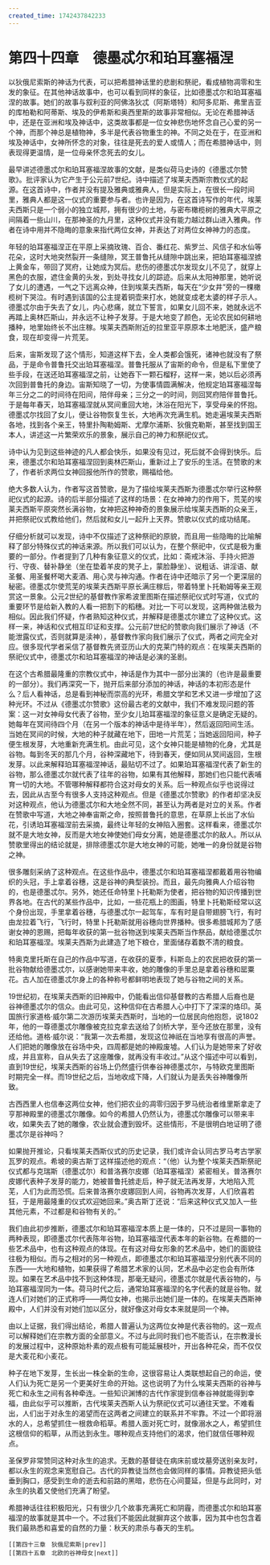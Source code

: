 ```yaml
---
created_time: 1742437842233
---
```

   

# 第四十四章　德墨忒尔和珀耳塞福涅

以狄俄尼索斯的神话为代表，可以把希腊神话里的悲剧和祭祀，看成植物凋零和生发的象征。在其他神话故事中，也可以看到同样的象征，比如德墨忒尔和珀耳塞福涅的故事。她们的故事与叙利亚的阿佛洛狄忒（阿斯塔特）和阿多尼斯、弗里吉亚的库柏勒和阿蒂斯、埃及的伊希斯和奥西里斯的故事非常相似。无论在希腊神话中，还是在亚洲和埃及神话中，这类故事都是一位女神悲伤地怀念自己心爱的另一个神，而那个神总是植物神，多半是代表谷物重生的神。不同之处在于，在亚洲和埃及神话中，女神所怀念的对象，往往是死去的爱人或情人；而在希腊神话中，则表现得更温情，是一位母亲怀念死去的女儿。

最早讲述德墨忒尔和珀耳塞福涅故事的文献，是类似荷马史诗的《德墨忒尔赞歌》。批评家认为它产生于公元前7世纪。诗中描述了埃莱夫西斯宗教仪式的起源。在这首诗中，作者并没有提及雅典或雅典人，但是实际上，在很长一段时间里，雅典人都是这一仪式的重要参与者。也许是因为，在这首诗写作的年代，埃莱夫西斯只是一个弱小的独立城邦，拥有很少的土地，与密布橄榄树的雅典大平原之间隔着一些山川，在那神圣的九月里，这种仪式并没有能力越过群山进入雅典。作者在诗中用并不隐晦的意象来指代两位女神，并表达了对两位女神神力的态度。

年轻的珀耳塞福涅正在平原上采摘玫瑰、百合、番红花、紫罗兰、风信子和水仙等花朵，这时大地突然裂开一条缝隙，冥王普鲁托从缝隙中跳出来，把珀耳塞福涅掳上黄金车，带回了冥府，让她成为冥后。悲伤的德墨忒尔发现女儿不见了，就穿上黑色的衣服，遮住金黄的头发，到处寻找女儿的踪迹。后来从太阳神那里，她听说了女儿的遭遇，一气之下远离众神，住到埃莱夫西斯，每天在“少女井”旁的一棵橄榄树下哭泣。有时遇到该国的公主提着铜壶来打水，她就变成老太婆的样子示人。德墨忒尔由于失去了女儿，内心悲痛，就立下誓言，如果女儿回不来，她就永远不再踏上奥林匹斯山，并永远不让种子发芽。于是大地变了颜色，无论农民如何耕地播种，地里始终长不出庄稼。埃莱夫西斯附近的拉里亚平原原本土地肥沃，盛产粮食，现在却变得一片荒芜。

后来，宙斯发现了这个情形，知道这样下去，全人类都会饿死，诸神也就没有了祭品，于是命令普鲁托交出珀耳塞福涅。普鲁托服从了宙斯的命令，但是私下里使了些手段，在送还珀耳塞福涅之前，让她吞下一颗石榴籽，这样一来，她以后必须再次回到普鲁托的身边。宙斯知晓了一切，为使事情圆满解决，他规定珀耳塞福涅每年三分之二的时间待在阳间，陪伴母亲；三分之一的时间，则回冥府陪伴普鲁托。于是每年春天，珀耳塞福涅就从冥间重回大地，沐浴在阳光下，享受母亲的怀抱。德墨忒尔找回了女儿，便让谷物恢复生长，大地再次充满生机。她走遍埃莱夫西斯各地，找到各个亲王，特里扑陶勒姆斯、尤摩尔浦斯、狄俄克勒斯，甚至找到国王本人，讲述这一片繁荣欢乐的景象，展示自己的神力和祭祀仪式。

诗中认为见到这些神迹的凡人都会快乐，如果没有见过，死后就不会得到快乐。后来，德墨忒尔和珀耳塞福涅回到奥林匹斯山，重新过上了安乐的生活。在赞歌的末了，作者祈求两位女神回报他所作的赞歌，赐福给他。

绝大多数人认为，作者写这首赞歌，是为了描绘埃莱夫西斯为德墨忒尔举行这种祭祀仪式的起源。诗的后半部分描述了这样的场景：在女神神力的作用下，荒芜的埃莱夫西斯平原突然长满谷物，女神把这种神奇的景象展示给埃莱夫西斯的众亲王，并把祭祀仪式教给他们，然后就和女儿一起升上天界。赞歌以仪式的成功结尾。

仔细分析就可以发现，诗中不仅描述了这种祭祀的原貌，而且用一些隐晦的比喻解释了部分特殊仪式的神话来源。所以我们可以认为，在整个祭祀中，仪式是极为重要的一部分。作者提到了几种有象征意义的仪式，比如：斋戒沐浴、手持火把游行、守夜、替补静坐（坐在垫着羊皮的凳子上，蒙脸静坐）、说粗话、讲淫语、献圣餐、用圣餐杯喝大麦酒、用心灵与神沟通。作者在诗中还暗示了另一个更深层的秘密。德墨忒尔使荒芜的埃莱夫西斯平原长满庄稼后，带着特里卜托勒姆等亲王观赏这一景象。公元2世纪的基督教作家希波里图斯在描述祭祀仪式时写道，仪式的重要环节是给新入教的人看一把割下的稻穗。对比一下可以发现，这两种做法极为相似。因此我们怀疑，作者熟知这种仪式，并解释是德墨忒尔建立了这种仪式。这样一来，神话和仪式相互印证和支撑。公元前7世纪的赞歌向我们展示了神话（不能泄露仪式，否则就算是渎神），基督教作家向我们展示了仪式，两者之间完全对应。很多现代学者采信了基督教先贤亚历山大的克莱门特的观点：在埃莱夫西斯的祭祀仪式中，德墨忒尔和珀耳塞福涅的神话是必演的圣剧。

在这个古希腊最隆重的宗教仪式中，神话是作为其中一部分出演的（也许是最重要的一部分）。我们再深究一下，抛开后来部分添加的神话，神话的本初形态是什么？后人看神话，总是看到神秘而崇高的光环，希腊文学和艺术又进一步增加了这种光环。不过从《德墨忒尔赞歌》这份最古老的文献中，我们不难发现问题的答案：这一对女神母女代表了谷物，至少女儿珀耳塞福涅的象征意义是确定无疑的。她每年在冥间待四个月（在另一个版本的神话中是待半年），然后返回阳间生活。当她在冥间的时候，大地的种子就藏在地下，田地一片荒芜；当她返回阳间，种子便生根发芽，大地重新充满生机。由此可见，这个女神只能是植物的化身，尤其是谷物。每到冬天的那几个月，谷种深藏地下，待到春天，便如同从冥间返回，生根发芽。以此来解释珀耳塞福涅神话，最贴切不过了。如果珀耳塞福涅代表了新生的谷物，那么德墨忒尔就代表了往年的谷物，如果有其他解释，那她们也只能代表哺育一切的大地。不管哪种解释都符合这对母女的关系。后一种观点似乎也说得过去，因此从古至今有很多人支持这种观点。但是《德墨忒尔赞歌》的作者却坚决反对这种观点，他认为德墨忒尔和大地全然不同，甚至认为两者是对立的关系。作者在赞歌中写道，大地之神奉宙斯之命，按照普鲁托的意思，在草原上长出了水仙花，引诱珀耳塞福涅前去采摘，最终让年轻的女神陷入圈套。这样看来，德墨忒尔就不是大地女神，反而是大地女神使她们母女分离，她是德墨忒尔的敌人。所以从赞歌里得出的结论就是，排除德墨忒尔是大地女神的可能，她唯一的身份就是谷物之神。

很多雕刻采纳了这种观点。在这些作品中，德墨忒尔和珀耳塞福涅都戴着用谷物编织的头冠，手上拿着谷穗，这是谷神的典型装扮。而且，最先向雅典人介绍谷物的，也是德墨忒尔。另外，她还任命特里卜托勒斯为使者，把谷物的知识传播到世界各地。在古代的某些作品中，比如，一些花瓶上的图画，特里卜托勒斯经常以这个身份出现，手里拿着谷穗，与德墨忒尔一起驾车，车有时是自带翅膀飞行，有时由龙拉着飞行，飞行时，特里卜托勒斯就用谷穗向世界播种。很多希腊城邦为了感谢女神的恩赐，把每年收获的第一批谷物送到埃莱夫西斯当作祭品，献给德墨忒尔和珀耳塞福涅。埃莱夫西斯为此建造了地下粮仓，里面储存着数不清的粮食。

特奥克里托斯在自己的作品中写道，在收获的夏季，科斯岛上的农民把收获的第一批谷物献给德墨忒尔，以感谢她带来丰收，她的雕像的手里总是拿着谷穗和罂粟花。古人加在德墨忒尔身上的各种称号都鲜明地表现了她与谷物之间的关系。

19世纪初，在埃莱夫西斯的旧神殿中，仍能看出信仰基督教的古希腊人后裔也是谷神德墨忒尔的信众。由此可见，这种信仰在古希腊人心中打下了深深的烙印。英国旅行家道格·威尔第二次游历埃莱夫西斯时，当地的一位居民向他抱怨，说1802年，他的一尊德墨忒尔雕像被克拉克拿去送给了剑桥大学，至今还放在那里，没有还给他。道格·威尔说：“我第一次去希腊，发现这位神祇在当地享有很高的声誉。人们把她的雕像放在谷场中央，四周都是她的神殿废墟。人们认为是她带来了好收成，并且宣称，自从失去了这座雕像，就再没有丰收过。”从这个描述中可以看到，直到19世纪，埃莱夫西斯的谷场上仍然盛行供奉谷神德墨忒尔，与特欧克里图斯时期完全一样。而19世纪之后，当地收成下降，人们就认为是丢失谷神雕像所致。

古西西里人也信奉这两位女神，他们把农业的凋零归因于罗马统治者维里斯拿走了亨那神殿里的德墨忒尔雕像。如今的希腊人仍然认为，德墨忒尔雕像可以带来丰收，如果失去了她的雕像，农业就会遭到毁坏。这些情形，不是很明白地证明了德墨忒尔是谷神吗？

如果抛开推论，只看埃莱夫西斯仪式的历史记录，我们或许会认同古罗马考古学家瓦罗的观点。希坡的奥古斯丁这样描述他的观点：“（他）认为整个埃莱夫西斯祭祀仪式都与克瑞斯（德墨忒尔）和普洛赛尔皮娜（珀耳塞福涅）紧密相关。普洛赛尔皮娜代表种子发芽的能力，她被普鲁托掳走后，种子就无法再发芽，大地陷入荒芜，人们为此而恐慌。后来普洛赛尔皮娜回到人间，谷物再次发芽，人们欣喜若狂，于是用最隆重的仪式欢迎她回来。”奥古斯丁还说：“后来这种仪式又加入一些其他元素，不过都是和谷物有关的。”

我们由此初步推断，德墨忒尔和珀耳塞福涅本质上是一体的，只不过是同一事物的两种表现，即德墨忒尔代表陈年谷物，珀耳塞福涅代表本年的新谷物。在希腊的一些艺术品中，也有这种观点的体现。在有这对母女形象的艺术品中，她们的面貌往往极为相似。而与之相对的另一种观点，即德墨忒尔和珀耳塞福涅分别代表不同的东西——大地和植物，如果获得了希腊艺术家的认同，艺术品中必定也会有所体现。如果在艺术品中找不到这种体现，那毫无疑问，德墨忒尔就是代表谷物的，与珀耳塞福涅同为一体。荷马时代之后，通常珀耳塞福涅的名字代表的就是谷物。就连人们对她们的正式称呼——两位女神，也揭示出她们是一体的。在埃莱夫西斯神殿中，人们并没有对她们加以区分，就好像这对母女本来就是同一个神。

由以上证据，我们得出结论，希腊人普遍认为这两位女神是代表谷物的。这一观点可以解释她们在宗教方面的全部意义。不过与此同时我们也不能否认，在宗教漫长的发展过程中，这种原始朴素的观点极有可能延展枝叶，开出各种花朵，而不仅仅是大麦花和小麦花。

种子在地下发芽，生长出一株全新的生命，这很容易让人类联想起自己的命运，使人们认为死亡是另一个更美好生命的开始。这也说明了为什么埃莱夫西斯的谷神与死亡和永生之间有各种牵连。一些知识渊博的古代作家提到信奉谷神就能得到幸福，由此似乎可以推断，古代埃莱夫西斯人认为祭祀仪式可以通往天堂。不难看出，人们出于对永生的渴望而在这两者之间建立的联系并不牢靠。不过一个即将溺水的人，总希望抓住一根救命稻草。希腊人面对死亡时，就像溺水之人，希望抓住这根信仰的稻草，从而达到永生。哪种观点支持他们的渴求，他们就信任哪种观点。

圣保罗非常赞同这种对永生的追求。无数的基督徒在病床前或坟墓旁送别亲友时，都以永生的观念来宽慰自己。古代的异教徒当然也会做同样的事情。异教徒把头低垂到胸口，感受到生命的逝去和前路的黑暗，悲伤在心间蔓延，但是与此同时，对永生的执着又使他们充满了盼望。

希腊神话往往积极阳光，只有很少几个故事充满死亡和阴霾，而德墨忒尔和珀耳塞福涅的故事就是其中一个。不过我们不能因此就摒弃这个故事，因为其中也包含着我们最熟悉和喜爱的自然的力量：秋天的肃杀与春天的生机。

```booknav
[[第四十三章　狄俄尼索斯|prev]]
[[第四十五章　北欧的谷神母女|next]]
```